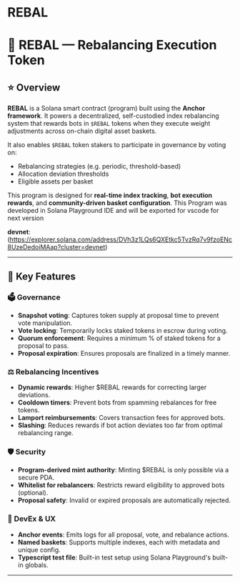 # REBAL

# 🎯 **REBAL — Rebalancing Execution Token**

## ⭐️ **Overview**

**REBAL** is a Solana smart contract (program) built using the **Anchor framework**. It powers a decentralized, self-custodied index rebalancing system that rewards bots in `$REBAL` tokens when they execute weight adjustments across on-chain digital asset baskets.

It also enables `$REBAL` token stakers to participate in governance by voting on:

- Rebalancing strategies (e.g. periodic, threshold-based)
- Allocation deviation thresholds
- Eligible assets per basket

This program is designed for **real-time index tracking**, **bot execution rewards**, and **community-driven basket configuration**.
This Program was developed in Solana Playground IDE and will be exported for vscode for next version

**devnet**:(https://explorer.solana.com/address/DVh3z1LQs6QXEtkc5TvzRq7v9fzoENc8UzeDedoiMAap?cluster=devnet)

---

## 🔧 **Key Features**

### 🗳 Governance
- **Snapshot voting**: Captures token supply at proposal time to prevent vote manipulation.
- **Vote locking**: Temporarily locks staked tokens in escrow during voting.
- **Quorum enforcement**: Requires a minimum % of staked tokens for a proposal to pass.
- **Proposal expiration**: Ensures proposals are finalized in a timely manner.

### ⚖️ Rebalancing Incentives
- **Dynamic rewards**: Higher $REBAL rewards for correcting larger deviations.
- **Cooldown timers**: Prevent bots from spamming rebalances for free tokens.
- **Lamport reimbursements**: Covers transaction fees for approved bots.
- **Slashing**: Reduces rewards if bot action deviates too far from optimal rebalancing range.

### 🛡 Security
- **Program-derived mint authority**: Minting $REBAL is only possible via a secure PDA.
- **Whitelist for rebalancers**: Restricts reward eligibility to approved bots (optional).
- **Proposal safety**: Invalid or expired proposals are automatically rejected.

### 🧠 DevEx & UX
- **Anchor events**: Emits logs for all proposal, vote, and rebalance actions.
- **Named baskets**: Supports multiple indexes, each with metadata and unique config.
- **Typescript test file**: Built-in test setup using Solana Playground's built-in globals.

---
